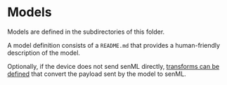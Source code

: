 # Models

Models are defined in the subdirectories of this folder.

A model definition consists of a `README.md` that provides a human-friendly
description of the model.

Optionally, if the device does not send senML directly,
[transforms can be defined](../README.md#model-transform-definitions) that
convert the payload sent by the model to senML.
